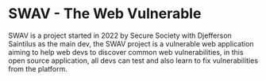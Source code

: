 # SWAV - The Web Vulnerable
SWAV is a project started in 2022 by Secure Society with Djefferson Saintilus as the main dev, the SWAV project is a vulnerable web application aiming to help web devs to discover common web vulnerabilities, in this open source application, all devs can test and also learn to fix vulnerabilities from the platform.
